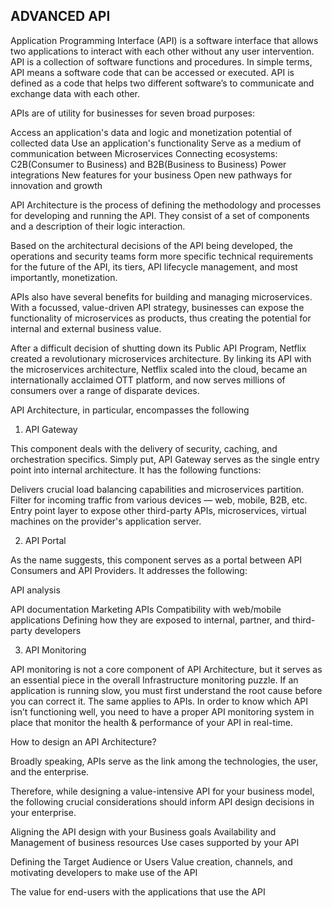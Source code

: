 
## ADVANCED API 

Application Programming Interface (API) is a software interface that allows two applications to interact with each other without any user intervention. API is a collection of software functions and procedures. In simple terms, API means a software code that can be accessed or executed. API is defined as a code that helps two different software’s to communicate and exchange data with each other.

APIs are of utility for businesses for seven broad purposes:

Access an application's data and logic and monetization potential of collected data
Use an application's functionality
Serve as a medium of communication between Microservices
Connecting ecosystems: C2B(Consumer to Business) and B2B(Business to Business)
Power integrations
New features for your business
Open new pathways for innovation and growth


API Architecture is the process of defining the methodology and processes for developing and running the API. They consist of a set of components and a description of their logic interaction.

Based on the architectural decisions of the API being developed, the operations and security teams form more specific technical requirements for the future of the API, its tiers, API lifecycle management, and most importantly, monetization.

APIs also have several benefits for building and managing microservices. With a focussed, value-driven API strategy, businesses can expose the functionality of microservices as products, thus creating the potential for internal and external business value.

After a difficult decision of shutting down its Public API Program, Netflix created a revolutionary microservices architecture. By linking its API with the microservices architecture, Netflix scaled into the cloud, became an internationally acclaimed OTT platform, and now serves millions of consumers over a range of disparate devices.

API Architecture, in particular, encompasses the following



1. API Gateway

This component deals with the delivery of security, caching, and orchestration specifics. Simply put, API Gateway serves as the single entry point into internal architecture. It has the following functions:

Delivers crucial load balancing capabilities and microservices partition.
Filter for incoming traffic from various devices — web, mobile, B2B, etc.
Entry point layer to expose other third-party APIs, microservices, virtual machines on the provider's application server.

2. API Portal

As the name suggests, this component serves as a portal between API Consumers and API Providers. It addresses the following:

API analysis

API documentation
Marketing APIs
Compatibility with web/mobile applications
Defining how they are exposed to internal, partner, and third-party developers

3. API Monitoring

API monitoring is not a core component of API Architecture, but it serves as an essential piece in the overall Infrastructure monitoring puzzle. If an application is running slow, you must first understand the root cause before you can correct it. The same applies to APIs. In order to know which API isn’t functioning well, you need to have a proper API monitoring system in place that monitor the health & performance of your API in real-time.


How to design an API Architecture?

Broadly speaking, APIs serve as the link among the technologies, the user, and the enterprise. 

Therefore, while designing a value-intensive API for your business model, the following crucial considerations should inform API design decisions in your enterprise.

Aligning the API design with your Business goals
Availability and Management of business resources
Use cases supported by your API

Defining the Target Audience or Users
Value creation, channels, and motivating developers to make use of the API

The value for end-users with the applications that use the API


